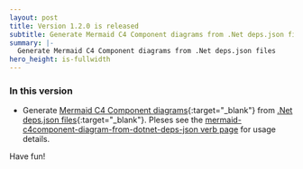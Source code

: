 ```yaml
---
layout: post
title: Version 1.2.0 is released
subtitle: Generate Mermaid C4 Component diagrams from .Net deps.json files
summary: |-
  Generate Mermaid C4 Component diagrams from .Net deps.json files
hero_height: is-fullwidth
---
```


### In this version

- Generate [Mermaid C4 Component diagrams](https://mermaid.js.org/syntax/c4c.html#c4-component-diagram-c4component){:target="\_blank"} from [.Net deps.json files](https://github.com/dotnet/cli/blob/master/Documentation/specs/runtime-configuration-file.md#appnamedepsjson){:target="\_blank"}. Pleses see the [mermaid-c4component-diagram-from-dotnet-deps-json verb page](/verbs/mermaid-c4component-diagram-from-dotnet-deps-json/) for usage details.

Have fun!
